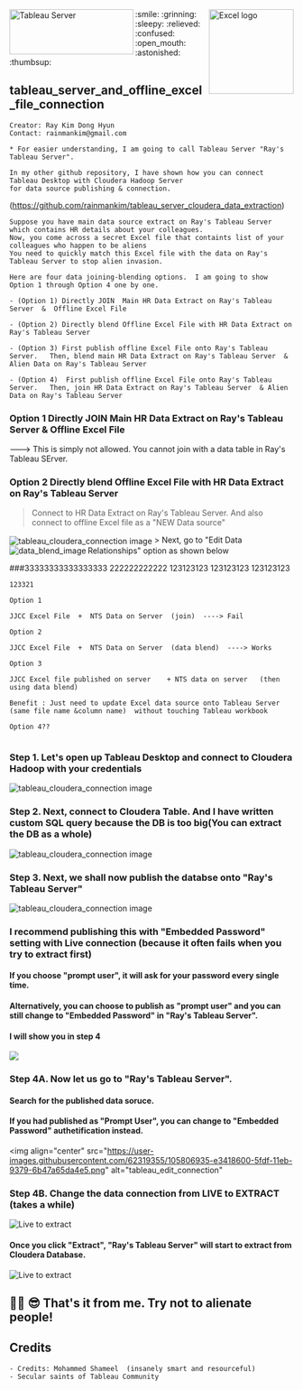 <img align="left" src="https://user-images.githubusercontent.com/62319355/105784986-d6f40380-5fb4-11eb-95e9-2261360d0120.jpg" width="220" height="80" alt="Tableau Server">
<img align="right" src="https://user-images.githubusercontent.com/62319355/106690730-48633000-660d-11eb-85b8-129753f1f931.png" width="150" alt="Excel logo">
:smile: :grinning: :sleepy: :relieved: :confused: :open_mouth: :astonished: :thumbsup:


## tableau_server_and_offline_excel_file_connection


```
Creator: Ray Kim Dong Hyun
Contact: rainmankim@gmail.com

* For easier understanding, I am going to call Tableau Server "Ray's Tableau Server".

In my other github repository, I have shown how you can connect Tableau Desktop with Cloudera Hadoop Server
for data source publishing & connection.

```
(https://github.com/rainmankim/tableau_server_cloudera_data_extraction)

```
Suppose you have main data source extract on Ray's Tableau Server which contains HR details about your colleagues.
Now, you come across a secret Excel file that containts list of your colleagues who happen to be aliens
You need to quickly match this Excel file with the data on Ray's Tableau Server to stop alien invasion.

Here are four data joining-blending options.  I am going to show Option 1 through Option 4 one by one.

- (Option 1) Directly JOIN  Main HR Data Extract on Ray's Tableau Server  &  Offline Excel File

- (Option 2) Directly blend Offline Excel File with HR Data Extract on Ray's Tableau Server

- (Option 3) First publish offline Excel File onto Ray's Tableau Server.   Then, blend main HR Data Extract on Ray's Tableau Server  & Alien Data on Ray's Tableau Server

- (Option 4)  First publish offline Excel File onto Ray's Tableau Server.   Then, join HR Data Extract on Ray's Tableau Server  & Alien Data on Ray's Tableau Server
```

### Option 1 Directly JOIN  Main HR Data Extract on Ray's Tableau Server  &  Offline Excel File
---> This is simply not allowed. You cannot join with a data table in Ray's Tableau SErver.

### Option 2 Directly blend Offline Excel File with HR Data Extract on Ray's Tableau Server
> Connect to HR Data Extract on Ray's Tableau Server.    And  also connect to offline Excel file as a "NEW Data source"   
<img align="center" src="https://user-images.githubusercontent.com/62319355/106698186-456f3c00-661b-11eb-972d-10505f849150.png" alt="tableau_cloudera_connection image">
> Next, go to "Edit Data Relationships" option as shown below                                                                                                   
<img align="left" src="https://user-images.githubusercontent.com/62319355/106703570-70f72400-6625-11eb-87f9-c56dcf00a2e2.png" alt="data_blend_image">  

<br/>

###33333333333333333
222222222222
123123123
123123123
123123123

```
123321
```





```
Option 1

JJCC Excel File  +  NTS Data on Server  (join)  ----> Fail

Option 2

JJCC Excel File  +  NTS Data on Server  (data blend)  ----> Works

Option 3

JJCC Excel file published on server    + NTS data on server   (then using data blend)

Benefit : Just need to update Excel data source onto Tableau Server (same file name &column name)  without touching Tableau workbook

Option 4??


```


### Step 1.  Let's open up Tableau Desktop and connect to Cloudera Hadoop with your credentials
<img align="center" src="https://user-images.githubusercontent.com/62319355/105792845-10337000-5fc3-11eb-9fd8-43d35e496f13.png" alt="tableau_cloudera_connection image">

### Step 2. Next, connect to Cloudera Table.  And I have written custom SQL query because the DB is too big(You can extract the DB as a whole)
<img align="center" src="https://user-images.githubusercontent.com/62319355/105798924-3d395000-5fce-11eb-99e2-7ab2811a9fd9.png" alt="tableau_cloudera_connection image">

### Step 3. Next, we shall now publish the databse onto "Ray's Tableau Server"
<img align="center" src="https://user-images.githubusercontent.com/62319355/105799297-29dab480-5fcf-11eb-878d-a751ae42211c.png" alt="tableau_cloudera_connection image">


### I recommend publishing this with "Embedded Password" setting with Live connection (because it often fails when you try to extract first)
#### If you choose "prompt user", it will ask for your password every single time. 
#### Alternatively, you can choose to publish as "prompt user" and you can still change to "Embedded Password" in "Ray's Tableau Server".
#### I will show you in step 4
<img align="center" src="https://user-images.githubusercontent.com/62319355/105804723-788e4b80-5fdb-11eb-89b2-135c378efbd0.png">


### Step 4A. Now let us go to "Ray's Tableau Server".  
#### Search for the published data soruce. 
#### If you had published as "Prompt User", you can change to "Embedded Password" authetification instead.
<img align="center" src="https://user-images.githubusercontent.com/62319355/105806935-e3418600-5fdf-11eb-9379-6b47a65da4e5.png" alt="tableau_edit_connection"


### Step 4B.  Change the data connection from LIVE to EXTRACT  (takes a while)
<img align="center" src="https://user-images.githubusercontent.com/62319355/105820676-d4b19980-5ff4-11eb-9b60-ce1b78c4d3dc.png" alt="Live to extract">

#### Once you click "Extract", "Ray's Tableau Server" will start to extract from Cloudera Database.
<img align="center" src="https://user-images.githubusercontent.com/62319355/105821234-910b5f80-5ff5-11eb-912c-8cfb388d7023.png" alt="Live to extract">




🎈🦾 😎 That's it from me. Try not to alienate people!
--------------------------------------------------------------------------------------------------------------------------------------------------



## Credits
```
- Credits: Mohammed Shameel  (insanely smart and resourceful)
- Secular saints of Tableau Community
```


